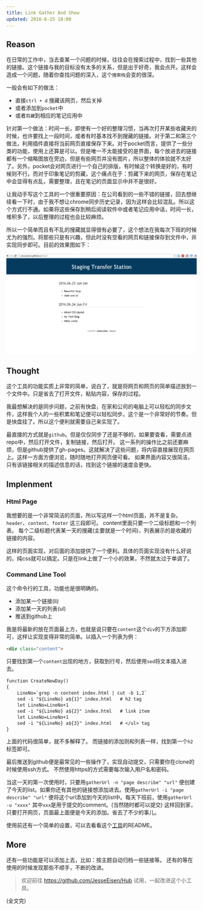 ```yaml
---
title: Link Gather And Show
updated: 2016-6-25 18:00
---
```


## Reason
在日常的工作中，当去查某一个问题的时候，往往会在搜索过程中，找到一些其他的链接。这个链接与我的目标没有太多的关系，但是出于好奇，我会点开。这样会造成一个问题，随着你查找问题的深入，这个`搜索栈`会变的很深。

一般会有如下的做法：

+ 直接`ctrl + d` 搜藏该网页，然后关掉
+ 或者添加到`pocket`中
+ 或者`剪藏`到相应的笔记应用中

针对第一个做法：时间一长，即使有一个好的整理习惯，当再次打开某些收藏夹的时候，也许要找上一段时间，或者有时基本找不到搜藏的链接。对于第二和第三个做法，利用插件直接将当前网页直接保存下来。对于pocket而言，提供了一些分类的功能，使用上还算是可以。但是唯一不太能接受的是界面，每个放进去的链接都有一个缩略图放在旁边，但是有些网页并没有图片，所以整体的体验就不太好了。另外，pocket会对网页进行一个自己的排版，有时候这个转换是好的，有时候则不行。而对于印象笔记的剪藏，这个痛点在于：剪藏下来的网页，保存在笔记中会显得有点乱，需要整理，且在笔记的页面显示中并不是很好。

让我动手写这个工具的一个很重要原因：在公司看到的一些不错的链接，回去想继续看一下时，由于我不想让chrome同步历史记录，因为这样会比较混乱。所以这个方式行不通。如果将这些保存到稍后阅读软件中或者笔记应用中话，时间一长，堆积多了，以后整理的过程也会比较麻烦。

所以一个简单而且有不乱的搜藏就显得很有必要了，这个想法在我每次下班的时候尤为的强烈。将那些只是有兴趣，但此时没有空看的网页和链接保存到文件中，并实现同步即可。目前的效果图如下：

![page](../image/page.png)

## Thought
这个工具的功能实质上非常的简单，说白了，就是将网页和网页的简单描述放到一个文件中。只是省去了打开文件，粘贴内容，保存的过程。

我最想解决的是同步问题，之前有快盘，在家和公司的电脑上可以轻松的同步文件，这样我个人的一些积累和笔记便可以轻松同步。这个是一个非常好的节奏。但是快盘挂了。所以这个便利就需要自己来实现了。

最直接的方式就是`github`。但是仅仅同步了还是不够的，如果要查看，需要点进repo中，然后打开文件，复制链接，然后打开。 这一系列的操作比之前还要麻烦，但是github提供了gh-pages。这就解决了这些问题，将内容直接展现在网页上。这样一方面方便浏览，随时随地打开网页便可看。 如果界面内容又很简洁，只有该链接相关的描述信息的话，找到这个链接的速度会更快。

## Implenment

### Html Page

我想要的是一个非常简洁的页面，所以写这样一个html页面，并不是复杂。`header`、`content`、`footer` 这三段即可。 content里面只要一个二级标题和一个列表。
每个二级标题代表某一天的搜藏(主要就是一个时间)，列表展示的是收藏的链接的内容。

这样的页面实现，对后面的添加提供了一个便利。具体的页面实现没有什么好说的，纯css就可以搞定。只是在link上做了一个小的效果，不然就太过于单调了。

### Command Line Tool

这个命令行的工具，功能也是很明确的。

+ 添加某一个链接(li)
+ 添加某一天的列表(ul)
+ 推送到github上

我是将最新的放在页面最上方，也就是说只要在`content`这个`div`的下方添加即可，这样让实现变得非常的简单。以插入一个列表为例：

```html
<div class="content">
```

只要找到第一个`content`出现的地方，获取到行号，然后使用`sed`将文本插入进去。

```shell
function CreateNewDay()
{
    LineNo=`grep -n content index.html | cut -b 1,2`
    sed -i "${LineNo} a${1}" index.html   # h2 tag
    let LineNo=LineNo+1
    sed -i "${LineNo} a${2}" index.html   # link item
    let LineNo=LineNo+1
    sed -i "${LineNo} a${3}" index.html   # </ul> tag
}
```
上面的代码很简单，就不多解释了。 而链接的添加则和列表一样，找到第一个`h2`标签即可。

最后推送到github便是最常见的一些操作了，实现自动提交，只需要你在clone的时候使用ssh方式。
不然使用https的方式需要每次输入用户名和密码。

当这一天的第一次使用时，只要用`gatherUrl -n "page describe" "url"` 便创建了今天的list。如果你还有其他的链接想添加进去。使用`gatherUrl -i "page describe" "url"` 便将这个url添加到今天的list中。每天下班前，使用`gatherUrl -u "xxxx"` 其中`xxx`是用于提交的comment。(当然随时都可以提交) 这样回到家，只要打开网页，页面最上面便是今天的添加。省去了不少的事儿。

使用前还有一个简单的设置，可以去看看这个[工具](https://github.com/JesseEisen/Hub)的README。

## More

还有一些功能是可以添加上去，比如：按主题自动归档一些链接等。 还有的等在使用的时候发现那些不顺手，不断的改进。

> 欢迎前往 https://github.com/JesseEisen/Hub 试用，一起改进这个小工具。

(全文完)



